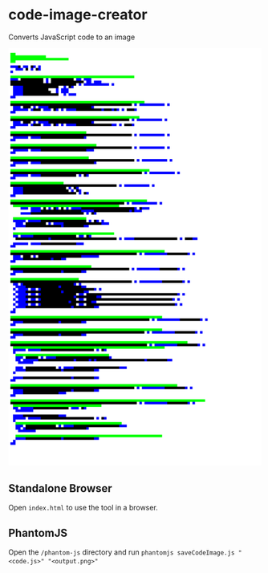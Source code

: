 # code-image-creator
Converts JavaScript code to an image

<img src="phantom-js/img/test.png" class="img-fluid" alt="">

## Standalone Browser
Open `index.html` to use the tool in a browser.

## PhantomJS
Open the `/phantom-js` directory and run `phantomjs saveCodeImage.js "<code.js>" "<output.png>"`
